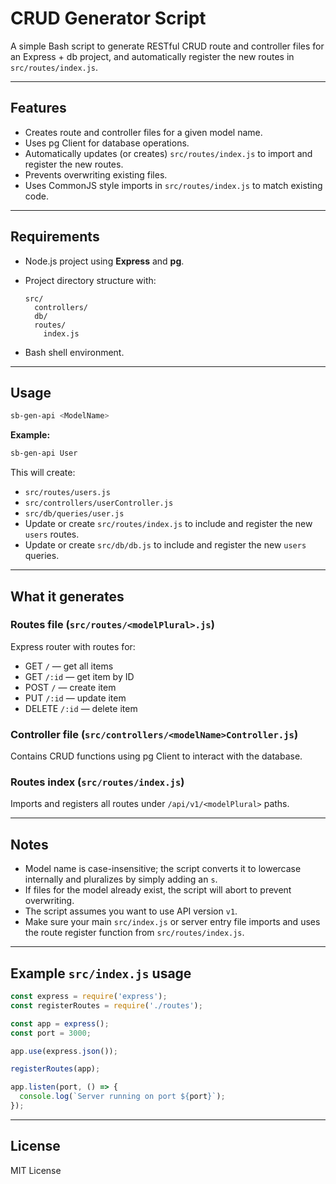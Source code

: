 
# CRUD Generator Script

A simple Bash script to generate RESTful CRUD route and controller files for an Express + db project, and automatically register the new routes in `src/routes/index.js`.

---

## Features

* Creates route and controller files for a given model name.
* Uses pg Client for database operations.
* Automatically updates (or creates) `src/routes/index.js` to import and register the new routes.
* Prevents overwriting existing files.
* Uses CommonJS style imports in `src/routes/index.js` to match existing code.

---

## Requirements

* Node.js project using **Express** and **pg**.

* Project directory structure with:

  ```
  src/
    controllers/
    db/
    routes/
      index.js 
  ```

* Bash shell environment.

---

## Usage

```bash
sb-gen-api <ModelName>
```

**Example:**

```bash
sb-gen-api User
```

This will create:

* `src/routes/users.js`
* `src/controllers/userController.js`
* `src/db/queries/user.js`
* Update or create `src/routes/index.js` to include and register the new `users` routes.
* Update or create `src/db/db.js` to include and register the new `users` queries.

---

## What it generates

### Routes file (`src/routes/<modelPlural>.js`)

Express router with routes for:

* GET `/` — get all items
* GET `/:id` — get item by ID
* POST `/` — create item
* PUT `/:id` — update item
* DELETE `/:id` — delete item

### Controller file (`src/controllers/<modelName>Controller.js`)

Contains CRUD functions using pg Client to interact with the database.

### Routes index (`src/routes/index.js`)

Imports and registers all routes under `/api/v1/<modelPlural>` paths.

---

## Notes

* Model name is case-insensitive; the script converts it to lowercase internally and pluralizes by simply adding an `s`.
* If files for the model already exist, the script will abort to prevent overwriting.
* The script assumes you want to use API version `v1`.
* Make sure your main `src/index.js` or server entry file imports and uses the route register function from `src/routes/index.js`.

---

## Example `src/index.js` usage

```js
const express = require('express');
const registerRoutes = require('./routes');

const app = express();
const port = 3000;

app.use(express.json());

registerRoutes(app);

app.listen(port, () => {
  console.log(`Server running on port ${port}`);
});
```

---

## License

MIT License

